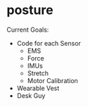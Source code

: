 # posture
Current Goals:
- Code for each Sensor
  -  EMS
  -  Force
  -  IMUs
  -  Stretch
  -  Motor Calibration
-  Wearable Vest
-  Desk Guy
